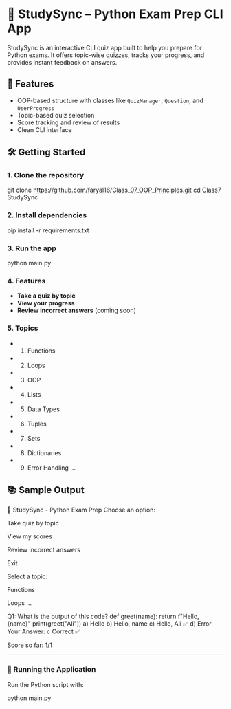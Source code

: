 # 🧠 StudySync – Python Exam Prep CLI App

StudySync is an interactive CLI quiz app built to help you prepare for Python exams. It offers topic-wise quizzes, tracks your progress, and provides instant feedback on answers.

## 🚀 Features
- OOP-based structure with classes like `QuizManager`, `Question`, and `UserProgress`
- Topic-based quiz selection
- Score tracking and review of results
- Clean CLI interface

## 🛠️ Getting Started

### 1. Clone the repository
git clone https://github.com/faryal16/Class_07_OOP_Principles.git
cd Class7 StudySync


### 2. Install dependencies
pip install -r requirements.txt



### 3. Run the app
python main.py



### 4. Features
- **Take a quiz by topic**
- **View your progress**
- **Review incorrect answers** (coming soon)

### 5. Topics
- 1. Functions      
- 2. Loops
- 3. OOP
- 4. Lists
- 5. Data Types
- 6. Tuples
- 7. Sets
- 8. Dictionaries
- 9. Error Handling
...

## 📚 Sample Output

📘 StudySync - Python Exam Prep Choose an option:

Take quiz by topic

View my scores

Review incorrect answers

Exit



Select a topic:

Functions

Loops ...

Q1: What is the output of this code? def greet(name): return f"Hello, {name}" print(greet("Ali")) a) Hello b) Hello, name c) Hello, Ali ✅ d) Error Your Answer: c Correct ✅

Score so far: 1/1



---

### 🚀 Running the Application

Run the Python script with:


python main.py
